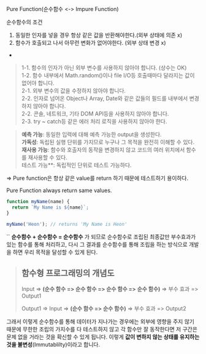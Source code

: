 Pure Function(순수함수 <-> Impure Function)

순수함수의 조건
1. 동일한 인자를 넣을 경우 항상 같은 값을 반환해야한다.(외부 상태에 의존 x)
2. 함수가 호출되고 나서 아무런 변화가 없어야한다. (외부 상태 변경 x)
+
>1-1. 함수의 인자가 아닌 외부 변수를 사용하지 않아야 합니다. (상수는 OK)  
>1-2. 함수 내부에서 Math.random()이나 file I/O등 호출때마다 달라지는 값이 없어야 합니다.  
>2-1. 외부 변수의 값을 수정하지 않아야 합니다.  
>2-2. 인자로 넘어온 Object나 Array, Date와 같은 값들의 필드를 내부에서 변경하지 않아야 합니다.  
>2-2. 콘솔, 네트워크, 기타 DOM API등을 사용하지 않아야 합니다.  
>2-3. try ~ catch등 같은 에러 처리 로직을 사용하지 않아야 한다.

>**예측 가능**: 동일한 입력에 대해 예측 가능한 output을 생성한다.  
>**가독성**: 독립된 실행 단위를 가지므로 누구나 그 목적을 완전히 이해할 수 있다.  
>**재사용 가능**: 함수와 호출자의 동작을 변경하지 않고 코드의 여러 위치에서 함수를 재사용할 수 있다.  
>테스트 가능**: 독립적인 단위로 테스트 가능하다.

=> Pure function은 항상 같은 value를 return 하기 때문에 테스트하기 용이하다. 

Pure Function always return same values.  

```js
function myName(name) {
  return `My Name is ${name}`;
}

myName('Heon'); // returns 'My Name is Heon'
```
``
**순수함수 + 순수함수 = 순수함수** 가 되므로 순수함수로 조립된 최종값만 부수효과가 있는 함수를 통해 처리하고, 다시 그 결과를 순수함수를 통해 조립을 하는 방식으로 개발을 하면 우리 목적을 달성할 수 있게 된다. 

>## 함수형 프로그래밍의 개념도  
> Input => **(순수 함수 => 순수 함수 => 순수 함수 => 순수 함수)** => 부수 효과 => Output1  
> 
> Output1 => Input => **(순수 함수 => 순수 함수)** => 부수 효과 => Output2

그래서 이렇게 순수함수를 통해 데이터가 지나가는 경우에는 외부에 영향을 주지 않기 때문에 무한한 조립의 가지수를 다 테스트하지 않고 각 함수만 잘 동작한다면 저 구간은 문제 없을 거라는 것을 확신할 수 있게 됩니다. 이렇게 **값이 변하지 않는 상태를 유지하는 것을 불변성**(Immutablilty)이라고 합니다.


